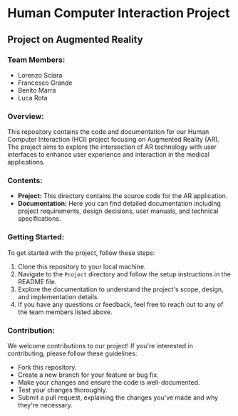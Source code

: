 # Human Computer Interaction Project

## Project on Augmented Reality

### Team Members:
- Lorenzo Sciara
- Francesco Grande
- Benito Marra
- Luca Rota

### Overview:
This repository contains the code and documentation for our Human Computer Interaction (HCI) project focusing on Augmented Reality (AR). The project aims to explore the intersection of AR technology with user interfaces to enhance user experience and interaction in the medical applications.

### Contents:
- **Project:** This directory contains the source code for the AR application.
- **Documentation:** Here you can find detailed documentation including project requirements, design decisions, user manuals, and technical specifications.

### Getting Started:
To get started with the project, follow these steps:
1. Clone this repository to your local machine.
2. Navigate to the `Project` directory and follow the setup instructions in the README file.
3. Explore the documentation to understand the project's scope, design, and implementation details.
4. If you have any questions or feedback, feel free to reach out to any of the team members listed above.

### Contribution:
We welcome contributions to our project! If you're interested in contributing, please follow these guidelines:
- Fork this repository.
- Create a new branch for your feature or bug fix.
- Make your changes and ensure the code is well-documented.
- Test your changes thoroughly.
- Submit a pull request, explaining the changes you've made and why they're necessary.

